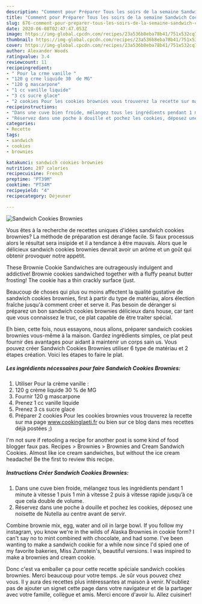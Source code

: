 ```yaml
---
description: "Comment pour Préparer Tous les soirs de la semaine Sandwich Cookies Brownies"
title: "Comment pour Préparer Tous les soirs de la semaine Sandwich Cookies Brownies"
slug: 676-comment-pour-preparer-tous-les-soirs-de-la-semaine-sandwich-cookies-brownies
date: 2020-06-08T02:47:47.053Z
image: https://img-global.cpcdn.com/recipes/23a536b8eba78b41/751x532cq70/sandwich-cookies-brownies-photo-principale-de-la-recette.jpg
thumbnail: https://img-global.cpcdn.com/recipes/23a536b8eba78b41/751x532cq70/sandwich-cookies-brownies-photo-principale-de-la-recette.jpg
cover: https://img-global.cpcdn.com/recipes/23a536b8eba78b41/751x532cq70/sandwich-cookies-brownies-photo-principale-de-la-recette.jpg
author: Alexander Woods
ratingvalue: 3.4
reviewcount: 11
recipeingredient:
- " Pour la crme vanille "
- "120 g crme liquide 30  de MG"
- "120 g mascarpone"
- "1 cc vanille liquide"
- "3 cs sucre glace"
- "2 cookies Pour les cookies brownies vous trouverez la recette sur ma page wwwcookinglaetifr ou bien sur ce blog dans mes recettes dj postes "
recipeinstructions:
- "Dans une cuve bien froide, mélangez tous les ingrédients pendant 1 minute à vitesse 1 puis 1 min à vitesse 2 puis à vitesse rapide jusqu’à ce que cela double de volume."
- "Réservez dans une poche à douille et pochez les cookies, déposez une noisette de Nutella au centre avant de servir."
categories:
- Recette
tags:
- sandwich
- cookies
- brownies

katakunci: sandwich cookies brownies 
nutrition: 287 calories
recipecuisine: French
preptime: "PT39M"
cooktime: "PT34M"
recipeyield: "4"
recipecategory: Déjeuner

---
```



![Sandwich Cookies Brownies](https://img-global.cpcdn.com/recipes/23a536b8eba78b41/751x532cq70/sandwich-cookies-brownies-photo-principale-de-la-recette.jpg)

Vous êtes à la recherche de recettes uniques d'idées sandwich cookies brownies? La méthode de préparation est dérange facile. Si faux processus alors le résultat sera insipide et il a tendance à être mauvais. Alors que le délicieux sandwich cookies brownies devrait avoir un arôme et un goût qui obtenir provoquer notre appétit.

These Brownie Cookie Sandwiches are outrageously indulgent and addictive! Brownie cookies sandwiched together with a fluffy peanut butter frosting! The cookie has a thin crackly surface (just.

Beaucoup de choses qui plus ou moins affectent la qualité gustative de sandwich cookies brownies, first à partir du type de matériau, alors élection fraîche jusqu'à comment créer et serve it. Pas besoin de déranger si préparez un bon sandwich cookies brownies délicieux dans house, car tant que vous connaissez le truc, ce plat capable de être traiter spécial.


Eh bien, cette fois, nous essayons, nous allons, préparer sandwich cookies brownies vous-même à la maison. Gardez ingrédients simples, ce plat peut fournir des avantages pour aidant à maintenir un corps sain us. Vous pouvez créer Sandwich Cookies Brownies utiliser 6 type de matériau et 2 étapes création. Voici les étapes to faire le plat.

<!--inarticleads1-->

##### Les ingrédients nécessaires pour faire Sandwich Cookies Brownies:

1. Utiliser  Pour la crème vanille :
1.  120 g crème liquide 30 % de MG
1. Fournir 120 g mascarpone
1. Prenez 1 cc vanille liquide
1. Prenez 3 cs sucre glace
1. Préparer 2 cookies Pour les cookies brownies vous trouverez la recette sur ma page www.cookinglaeti.fr ou bien sur ce blog dans mes recettes déjà postées ;)


I&#39;m not sure if retooling a recipe for another post is some kind of food blogger faux pas. Recipes &gt; Brownies &gt; Brownies and Cream Sandwich Cookies. Almost like ice cream sandwiches, but without the ice cream headache! Be the first to review this recipe. 

<!--inarticleads2-->

##### Instructions Créer Sandwich Cookies Brownies:

1. Dans une cuve bien froide, mélangez tous les ingrédients pendant 1 minute à vitesse 1 puis 1 min à vitesse 2 puis à vitesse rapide jusqu’à ce que cela double de volume.
1. Réservez dans une poche à douille et pochez les cookies, déposez une noisette de Nutella au centre avant de servir.


Combine brownie mix, egg, water and oil in large bowl. If you follow my instagram, you know we&#39;re in the wilds of Alaska Brownies in cookie form? I can&#39;t say no to mint combined with chocolate, and had some. I&#39;ve been wanting to make a sandwich cookie for a while now since I&#39;d spied one of my favorite bakeries, Miss Zumstein&#39;s, beautiful versions. I was inspired to make a brownies and cream cookie. 


Donc c'est va emballer ça pour cette recette spéciale sandwich cookies brownies. Merci beaucoup pour votre temps. Je sûr vous pouvez chez vous. Il y aura des recettes plus  intéressantes at maison à venir. N'oubliez pas de ajouter un signet cette page dans votre navigateur et de la partager avec votre famille, collègue et amis. Merci encore d'avoir lu. Allez cuisiner!

